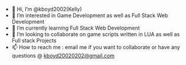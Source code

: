 - 👋 Hi, I’m @kboyd2002(Kelly)
- 👀 I’m interested in Game Development as well as Full Stack Web Development
- 🌱 I’m currently learning Full Stack Web Development
- 💞️ I’m looking to collaborate on game scripts written in LUA as well as Full stack Projects
- 📫 How to reach me : email me if you want to collaborate or have any questions @ kboyd20020202@gmail.com


